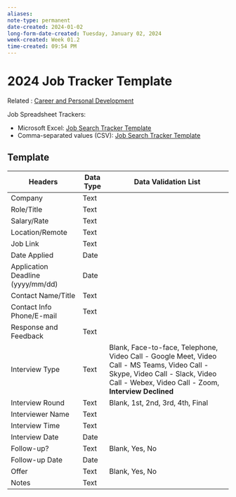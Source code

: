 ```yaml
---
aliases:
note-type: permanent
date-created: 2024-01-02
long-form-date-created: Tuesday, January 02, 2024
week-created: Week 01.2
time-created: 09:54 PM
---
```


# 2024 Job Tracker Template

Related : [Career and Personal Development](../4-hub-notes-🚉/Career%20and%20Personal%20Development.md)

Job Spreadsheet Trackers:

- Microsoft Excel: [Job Search Tracker Template](../attachments/job_search_tracker_template.xlsx)
- Comma-separated values (CSV): [Job Search Tracker Template](../attachments/job_search_tracker_csv_template.csv)

## Template

| **Headers**                       | **Data Type** | **Data Validation List**                                                                                                                                                               |
| --------------------------------- | ------------- | -------------------------------------------------------------------------------------------------------------------------------------------------------------------------------------- |
| Company                           | Text          |                                                                                                                                                                                        |
| Role/Title                        | Text          |                                                                                                                                                                                        |
| Salary/Rate                       | Text          |                                                                                                                                                                                        |
| Location/Remote                   | Text          |                                                                                                                                                                                        |
| Job Link                          | Text          |                                                                                                                                                                                        |
| Date Applied                      | Date          |                                                                                                                                                                                        |
| Application Deadline (yyyy/mm/dd) | Date          |                                                                                                                                                                                        |
| Contact Name/Title                | Text          |                                                                                                                                                                                        |
| Contact Info Phone/E-mail         | Text          |                                                                                                                                                                                        |
| Response and Feedback             | Text          |                                                                                                                                                                                        |
| Interview Type                    | Text          | Blank, Face-to-face, Telephone, Video Call - Google Meet, Video Call - MS Teams, Video Call - Skype, Video Call - Slack, Video Call - Webex, Video Call - Zoom, **Interview Declined** |
| Interview Round                   | Text          | Blank, 1st, 2nd, 3rd, 4th, Final                                                                                                                                                       |
| Interviewer Name                  | Text          |                                                                                                                                                                                        |
| Interview Time                    | Text          |                                                                                                                                                                                        |
| Interview Date                    | Date          |                                                                                                                                                                                        |
| Follow-up?                        | Text          | Blank, Yes, No                                                                                                                                                                         |
| Follow-up Date                    | Date          |                                                                                                                                                                                        |
| Offer                             | Text          | Blank, Yes, No                                                                                                                                                                         |
| Notes                             | Text          |                                                                                                                                                                                        |
